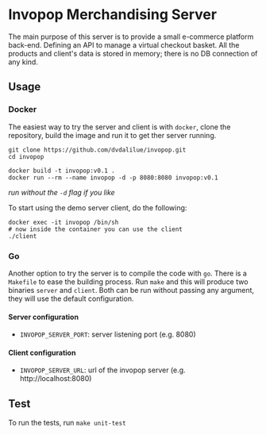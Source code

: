 # Invopop Merchandising Server

The main purpose of this server is to provide a small e-commerce platform
back-end. Defining an API to manage a virtual checkout basket. All the products and client's data is stored in memory; there is no DB connection of any kind.

## Usage

### Docker

The easiest way to try the server and client is with `docker`, clone the
repository, build the image and run it to get ther server running.

```
git clone https://github.com/dvdalilue/invopop.git
cd invopop

docker build -t invopop:v0.1 .
docker run --rm --name invopop -d -p 8080:8080 invopop:v0.1
```

*run without the `-d` flag if you like*

To start using the demo server client, do the following:

```
docker exec -it invopop /bin/sh
# now inside the container you can use the client
./client
```

### Go

Another option to try the server is to compile the code with `go`. There is a
`Makefile` to ease the building process. Run `make` and this will produce two
binaries `server` and `client`. Both can be run without passing any argument,
they will use the default configuration.

#### Server configuration

- `INVOPOP_SERVER_PORT`: server listening port (e.g. 8080)

#### Client configuration

- `INVOPOP_SERVER_URL`: url of the invopop server (e.g. http://localhost:8080)


## Test

To run the tests, run `make unit-test`